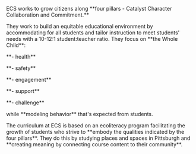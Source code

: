 <p><span style=font-weight: 400;>ECS works to grow citizens along </span>**four pillars - Catalyst Character Collaboration and Commitment.**</p>

<p><span style=font-weight: 400;>They work to build an equitable educational environment by accommodating for all students and tailor instruction to meet students' needs with a 10-12:1 student:teacher ratio. They focus on </span>**the Whole Child**<span style=font-weight: 400;>:</span></p>  <p>**- health**</p>  <p>**- safety**</p>  <p>**- engagement**</p>  <p>**- support**</p>  <p>**- challenge**</p>

<p><span style=font-weight: 400;>while </span>**modeling behavior**<span style=font-weight: 400;> that's expected from students. </span></p>

<p><span style=font-weight: 400;>The curriculum at ECS is based on an ecoliteracy program facilitating the growth of students who strive to </span>**embody the qualities indicated by the four pillars**<span style=font-weight: 400;>. They do this by studying places and spaces in Pittsburgh and </span>**creating meaning by connecting course content to their community**<span style=font-weight: 400;>. </span></p>
